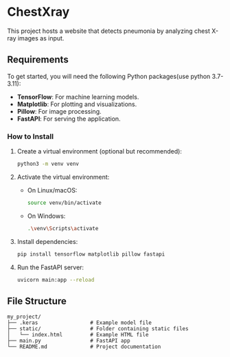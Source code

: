 # ChestXray        <!-- Largest heading -->

This project hosts a website that detects pneumonia by analyzing chest X-ray images as input.

## Requirements

To get started, you will need the following Python packages(use python 3.7-3.11):

- **TensorFlow**: For machine learning models.
- **Matplotlib**: For plotting and visualizations.
- **Pillow**: For image processing.
- **FastAPI**: For serving the application.

### How to Install

1. Create a virtual environment (optional but recommended):
    ```bash
    python3 -m venv venv
    ```

2. Activate the virtual environment:
    - On Linux/macOS:
        ```bash
        source venv/bin/activate
        ```
    - On Windows:
        ```bash
        .\venv\Scripts\activate
        ```

3. Install dependencies:
    ```bash
    pip install tensorflow matplotlib pillow fastapi
    ```

4. Run the FastAPI server:
    ```bash
    uvicorn main:app --reload
    ```

## File Structure

```
my_project/
├── .keras                 # Example model file
├── static/                # Folder containing static files
│   └── index.html         # Example HTML file
├── main.py                # FastAPI app
└── README.md              # Project documentation
```


